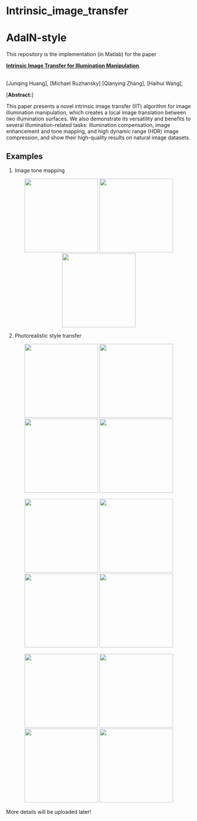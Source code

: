 # Intrinsic_image_transfer

# AdaIN-style
This repository is the implementation  (in Matlab) for the paper

[**Intrinsic Image Transfer for Illumination Manipulation**](https://arxiv.org/abs/2107.00704).

<br>
[Junqing Huang],
[Michael Ruzhansky]
[Qianying Zhang],
[Haihui Wang],
<br>


[**Abstract:**]

This paper presents a novel intrinsic image transfer (IIT) algorithm for image illumination manipulation, which creates a local image translation between two illumination surfaces. We also demonstrate its versatility and benefits to several illumination-related tasks: illumination compensation, image enhancement and tone mapping, and high dynamic range (HDR) image compression, and show their high-quality results on natural image datasets.
  


## Examples
1. Image tone mapping
<p align='center'>
  <img src='.imgs/swan_src.png' width="200px">
  <img src='.imgs/swan_clahe.png' width="200px">
  <img src='.imgs/swan_clahe.png' width="200px">
</p>

2. Photorealistic style transfer
<p align='center'>
  <img src='.imgs/content1.png' width="200px">
  <img src='.imgs/ours1.png' width="200px">
  <img src='.imgs/exemplar1.png' width="200px">
  <img src='.imgs/style1.png' width="200px">
</p>

<p align='center'>
  <img src='.imgs/content2.png' width="200px">
  <img src='.imgs/ours2.png' width="200px">
  <img src='.imgs/exemplar2.png' width="200px">
  <img src='.imgs/style2.png' width="200px">
</p>

<p align='center'>
  <img src='.imgs/content3.png' width="200px">
  <img src='.imgs/ours3.png' width="200px">
  <img src='.imgs/exemplar3.png' width="200px">
  <img src='.imgs/style3.png' width="200px">
</p>


More details will be uploaded later!
